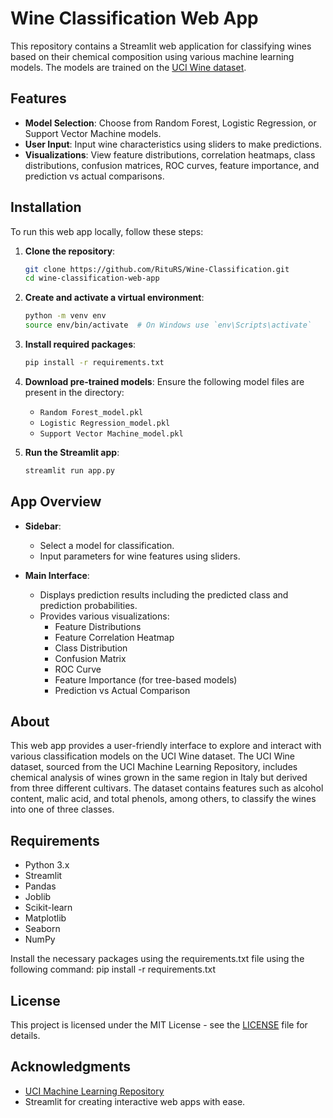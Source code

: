 # Wine Classification Web App

This repository contains a Streamlit web application for classifying wines based on their chemical composition using various machine learning models. The models are trained on the [UCI Wine dataset](https://archive.ics.uci.edu/ml/datasets/wine). 

## Features

- **Model Selection**: Choose from Random Forest, Logistic Regression, or Support Vector Machine models.
- **User Input**: Input wine characteristics using sliders to make predictions.
- **Visualizations**: View feature distributions, correlation heatmaps, class distributions, confusion matrices, ROC curves, feature importance, and prediction vs actual comparisons.

## Installation

To run this web app locally, follow these steps:

1. **Clone the repository**:
    ```bash
    git clone https://github.com/RituRS/Wine-Classification.git
    cd wine-classification-web-app
    ```

2. **Create and activate a virtual environment**:
    ```bash
    python -m venv env
    source env/bin/activate  # On Windows use `env\Scripts\activate`
    ```

3. **Install required packages**:
    ```bash
    pip install -r requirements.txt
    ```

4. **Download pre-trained models**:
    Ensure the following model files are present in the directory:
    - `Random Forest_model.pkl`
    - `Logistic Regression_model.pkl`
    - `Support Vector Machine_model.pkl`

5. **Run the Streamlit app**:
    ```bash
    streamlit run app.py
    ```

## App Overview

- **Sidebar**: 
  - Select a model for classification.
  - Input parameters for wine features using sliders.

- **Main Interface**:
  - Displays prediction results including the predicted class and prediction probabilities.
  - Provides various visualizations:
    - Feature Distributions
    - Feature Correlation Heatmap
    - Class Distribution
    - Confusion Matrix
    - ROC Curve
    - Feature Importance (for tree-based models)
    - Prediction vs Actual Comparison

## About

This web app provides a user-friendly interface to explore and interact with various classification models on the UCI Wine dataset. The UCI Wine dataset, sourced from the UCI Machine Learning Repository, includes chemical analysis of wines grown in the same region in Italy but derived from three different cultivars. The dataset contains features such as alcohol content, malic acid, and total phenols, among others, to classify the wines into one of three classes.

## Requirements

- Python 3.x
- Streamlit
- Pandas
- Joblib
- Scikit-learn
- Matplotlib
- Seaborn
- NumPy

Install the necessary packages using the requirements.txt file using the following command:
    pip install -r requirements.txt

## License

This project is licensed under the MIT License - see the [LICENSE](LICENSE) file for details.

## Acknowledgments

- [UCI Machine Learning Repository](https://archive.ics.uci.edu/ml/datasets/wine)
- Streamlit for creating interactive web apps with ease.



